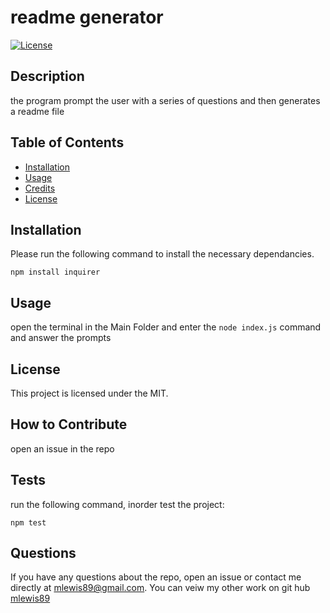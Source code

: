 # readme generator

[![License](https://img.shields.io/badge/License-MIT-blue.svg)](https://opensource.org/licenses/MIT)

## Description
    
the program prompt the user with a series of questions and then generates a readme file
    
## Table of Contents
    
- [Installation](#installation)
- [Usage](#usage)
- [Credits](#credits)
- [License](#license)

## Installation

Please run the following command to install the necessary dependancies.
       
    npm install inquirer

## Usage
    
open the terminal in the Main Folder and enter the ```node index.js``` command and answer the prompts

## License
This project is licensed under the MIT.
    
## How to Contribute
    
open an issue in the repo

## Tests
run the following command, inorder test the project:
   
    npm test
   
## Questions 
If you have any questions about the repo, open an issue or contact me directly at <mlewis89@gmail.com>. You can veiw my other work on git hub [mlewis89](https://github.com/mlewis89/)